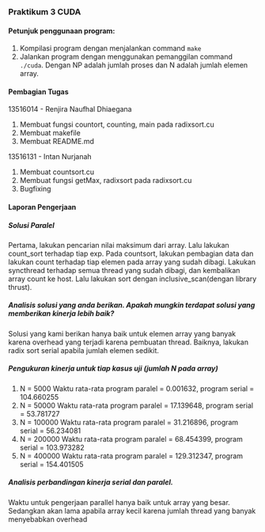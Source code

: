 ### Praktikum 3 CUDA

#### Petunjuk penggunaan program:
1. Kompilasi program dengan menjalankan command ```make```
2. Jalankan program dengan menggunakan pemanggilan command ```./cuda```. Dengan NP adalah jumlah proses dan N adalah jumlah elemen array.

#### Pembagian Tugas
13516014 - Renjira Naufhal Dhiaegana
1. Membuat fungsi countort, counting, main pada radixsort.cu
2. Membuat makefile
3. Membuat README.md

13516131 - Intan Nurjanah
1. Membuat countsort.cu
2. Membuat fungsi getMax, radixsort pada radixsort.cu
3. Bugfixing

#### Laporan Pengerjaan
##### Solusi Paralel
Pertama, lakukan pencarian nilai maksimum dari array. Lalu lakukan count_sort terhadap tiap exp. Pada countsort, lakukan pembagian data dan lakukan count terhadap tiap elemen pada array yang sudah dibagi. Lakukan syncthread terhadap semua thread yang sudah dibagi, dan kembalikan array count ke host. Lalu lakukan sort dengan inclusive_scan(dengan library thrust).

##### Analisis solusi yang anda berikan. Apakah mungkin terdapat solusi yang memberikan kinerja lebih baik?
Solusi yang kami berikan hanya baik untuk elemen array yang banyak karena overhead yang terjadi karena pembuatan thread. Baiknya, lakukan radix sort serial apabila jumlah elemen sedikit.

##### Pengukuran kinerja untuk tiap kasus uji (jumlah N pada array) 
1. N = 5000
   Waktu rata-rata program paralel = 0.001632, program serial = 104.660255
2. N = 50000
   Waktu rata-rata program paralel = 17.139648, program serial = 53.781727
3. N = 100000
   Waktu rata-rata program paralel = 31.216896, program serial = 56.234081
4. N = 200000
   Waktu rata-rata program paralel = 68.454399, program serial = 103.973282
5. N = 400000
   Waktu rata-rata program paralel = 129.312347, program serial = 154.401505


##### Analisis perbandingan kinerja serial dan paralel. 
Waktu untuk pengerjaan parallel hanya baik untuk array yang besar. Sedangkan akan lama apabila array kecil karena jumlah thread yang banyak menyebabkan overhead
